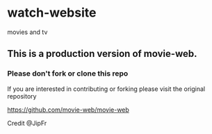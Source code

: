 # watch-website
movies and tv 

## This is a production version of movie-web.
### Please don't fork or clone this repo

If you are interested in contributing or forking
please visit the original repository

https://github.com/movie-web/movie-web

Credit @JipFr





